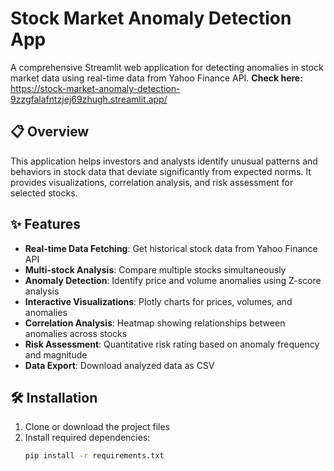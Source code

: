 # Stock Market Anomaly Detection App

A comprehensive Streamlit web application for detecting anomalies in stock market data using real-time data from Yahoo Finance API.
**Check here:** https://stock-market-anomaly-detection-9zzgfalafntzjej69zhugh.streamlit.app/

## 📋 Overview

This application helps investors and analysts identify unusual patterns and behaviors in stock data that deviate significantly from expected norms. It provides visualizations, correlation analysis, and risk assessment for selected stocks.

## ✨ Features

- **Real-time Data Fetching**: Get historical stock data from Yahoo Finance API
- **Multi-stock Analysis**: Compare multiple stocks simultaneously
- **Anomaly Detection**: Identify price and volume anomalies using Z-score analysis
- **Interactive Visualizations**: Plotly charts for prices, volumes, and anomalies
- **Correlation Analysis**: Heatmap showing relationships between anomalies across stocks
- **Risk Assessment**: Quantitative risk rating based on anomaly frequency and magnitude
- **Data Export**: Download analyzed data as CSV

## 🛠️ Installation

1. Clone or download the project files
2. Install required dependencies:
   ```bash
   pip install -r requirements.txt
